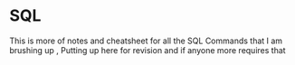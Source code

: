 # SQL
This is more of notes and cheatsheet for all the SQL Commands that I am brushing up , Putting up here for revision and if anyone more requires that 
